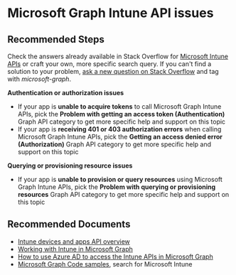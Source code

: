 <properties
	pageTitle="Microsoft Graph Intune API issues"
	description="Information to help resolve Microsoft Intune API issues."
	service="microsoft.aad"
	resource="Microsoft_AAD_IAM"
	authors="davidmu1"
	ms.author="davidmu"
	displayOrder=""
	selfHelpType="generic"
	supportTopicIds="32689186"
	resourceTags=""
	productPesIds="16957"
	cloudEnvironments="public"
	articleId="b6e58700-3ad9-4742-934f-665659198190"
/>

# Microsoft Graph Intune API issues

## **Recommended Steps**

Check the answers already available in Stack Overflow for [Microsoft Intune APIs](https://stackoverflow.com/search?q=%5Bmicrosoft-graph%5D+Microsoft+Intune+isanswered%3Ayes+views%3A50) or craft your own, more specific search query. If you can't find a solution to your problem, [ask a new question on Stack Overflow](https://stackoverflow.com/questions/ask) and tag with *microsoft-graph*.

**Authentication or authorization issues** 

- If your app is **unable to acquire tokens** to call Microsoft Graph Intune APIs, pick the **Problem with getting an access token (Authentication)** Graph API category to get more specific help and support on this topic
- If your app is **receiving 401 or 403 authorization errors** when calling Microsoft Graph Intune APIs, pick the **Getting an access denied error (Authorization)** Graph API category to get more specific help and support on this topic

**Querying or provisioning resource issues**

- If your app is **unable to provision or query resources** using Microsoft Graph Intune APIs, pick the **Problem with querying or provisioning resources** Graph API category to get more specific help and support on this topic

## **Recommended Documents**

- [Intune devices and apps API overview](https://docs.microsoft.com/graph/intune-concept-overview)
- [Working with Intune in Microsoft Graph](https://docs.microsoft.com/graph/api/resources/intune-graph-overview?view=graph-rest-beta)
- [How to use Azure AD to access the Intune APIs in Microsoft Graph](https://docs.microsoft.com/intune/intune-graph-apis)
- [Microsoft Graph Code samples](https://developer.microsoft.com/en-us/graph/gallery/?filterBy=Samples), search for Microsoft Intune

